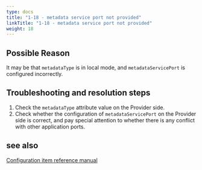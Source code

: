 ```yaml
---
type: docs
title: "1-18 - metadata service port not provided"
linkTitle: "1-18 - metadata service port not provided"
weight: 18
---
```


## Possible Reason
It may be that `metadataType` is in local mode, and `metadataServicePort` is configured incorrectly.

## Troubleshooting and resolution steps
1. Check the `metadataType` attribute value on the Provider side.
2. Check whether the configuration of `metadataServicePort` on the Provider side is correct, and pay special attention to whether there is any conflict with other application ports.

## see also
[Configuration item reference manual](../../../reference-manual/config/properties)

<p style="margin-top: 3rem;"> </p>